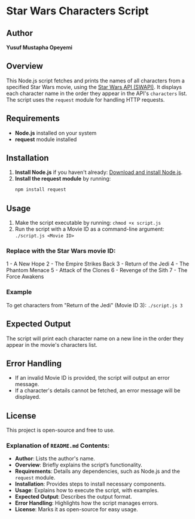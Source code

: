 # Star Wars Characters Script

## Author
**Yusuf Mustapha Opeyemi**

## Overview
This Node.js script fetches and prints the names of all characters from a specified Star Wars movie, using the [Star Wars API (SWAPI)](https://swapi.dev/). It displays each character name in the order they appear in the API's `characters` list. The script uses the `request` module for handling HTTP requests.

## Requirements
- **Node.js** installed on your system
- **request** module installed

## Installation
1. **Install Node.js** if you haven't already: [Download and install Node.js](https://nodejs.org/).
2. **Install the request module** by running:
   ```bash
   npm install request

## Usage
1. Make the script executable by running:
`chmod +x script.js`
2. Run the script with a Movie ID as a command-line argument:
`./script.js <Movie ID>`
### Replace <Movie ID> with the Star Wars movie ID:
1 - A New Hope
2 - The Empire Strikes Back
3 - Return of the Jedi
4 - The Phantom Menace
5 - Attack of the Clones
6 - Revenge of the Sith
7 - The Force Awakens
### Example
To get characters from "Return of the Jedi" (Movie ID 3):
`./script.js 3`

## Expected Output
The script will print each character name on a new line in the order they appear in the movie's characters list.

## Error Handling
- If an invalid Movie ID is provided, the script will output an error message.
- If a character's details cannot be fetched, an error message will be displayed.

## License
This project is open-source and free to use.

### Explanation of `README.md` Contents:

- **Author**: Lists the author's name.
- **Overview**: Briefly explains the script’s functionality.
- **Requirements**: Details any dependencies, such as Node.js and the `request` module.
- **Installation**: Provides steps to install necessary components.
- **Usage**: Explains how to execute the script, with examples.
- **Expected Output**: Describes the output format.
- **Error Handling**: Highlights how the script manages errors.
- **License**: Marks it as open-source for easy usage.